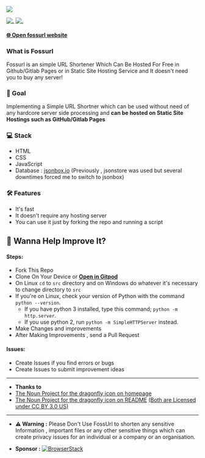 ![](./static/banner_2.png)

[![.](https://img.shields.io/badge/PRs-welcome-brightgreen.svg?style=flat-square)](http://makeapullrequest.com)
[![.](https://img.shields.io/badge/first--timers--only-friendly-blue.svg?style=flat-square)](https://www.firsttimersonly.com/)

#### [🌐 Open fossurl website](https://palashbauri.in/fossurl)


### What is Fossurl

Fossurl is an simple URL Shortener Which Can Be Hosted For Free in Github/Gitlab Pages or in Static Site Hosting Service and It doesn't need you to buy any server!


### 🎯 Goal
Implementing a Simple URL Shortner which can be used without need of any hardcore server side processing and **can be hosted on Static Site Hostings such as GitHub/Gitlab Pages**

### 💻 Stack
* HTML
* CSS
* JavaScript
* Database : [jsonbox.io](https://jsonbox.io)
(Previously , jsonstore was used but several downtimes forced me to switch to jsonbox)

### 🛠️ Features
* It's fast
* It doesn't require any hosting server
* You can use it just by forking the repo and running a script


## 👻 Wanna Help Improve It?
#### Steps:
* Fork This Repo
* Clone On Your Device or [**Open in Gitpod**](https://gitpod.io/#https://github.com/bauripalash/fossurl)
* On Linux `cd` to `src` directory and on Windows do whatever it's necessary to change directory to `src`
* If you're on Linux, check your version of Python with the command `python --version`.
  * If you have python 3 installed, type this command; `python -m http.server`.
  * If you use python 2, run `python -m SimpleHTTPServer` instead.
* Make Changes and improvements
* After Making Improvements , send a Pull Request

#### Issues:
* Create Issues if you find errors or bugs
* Create Issues to submit improvement ideas

---
* **Thanks to**
* [The Noun Project for the dragonfly icon on homepage](https://thenounproject.com/search/?q=dragonfly&i=2415046)
* [The Noun Project for the dragonfly icon on README](https://thenounproject.com/search/?q=dragonfly&i=1451640) [(Both are Licensed under CC BY 3.0 US)](https://creativecommons.org/licenses/by/3.0/us/)

---
* **⚠ Warning :**
Please Don't Use FossUrl to shorten any sensitive Information , important files or any other sensitive things which can create privacy issues for an individual or a company or an organisation.


* **Sponsor :** 
[![BrowserStack](./static/browserstack.svg)](https://browserstack.com)

